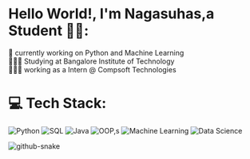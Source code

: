 

# Hello World!, I'm Nagasuhas,a Student 👋🏼:
🛜 currently working on Python and Machine Learning <br>👨🏼‍🎓 Studying at Bangalore Institute of Technology<br>👨🏼‍💻 working as a Intern @ Compsoft Technologies <br>


# 💻 Tech Stack:
![Python](https://img.shields.io/badge/Python-3776AB?style=for-the-badge&logo=python&logoColor=white)
![SQL](https://img.shields.io/badge/SQL-4479A1?style=for-the-badge&logo=postgresql&logoColor=white)
![Java](https://img.shields.io/badge/Java-ED8B00?style=for-the-badge&logo=java&logoColor=white)
![OOP,s](https://img.shields.io/badge/OOP-Object%20Oriented%20Programming-blue?style=for-the-badge)
![Machine Learning](https://img.shields.io/badge/Machine%20Learning-FF6F61?style=for-the-badge&logo=python&logoColor=white)
![Data Science](https://img.shields.io/badge/Data%20Science-4B8BBE?style=for-the-badge&logo=python&logoColor=white)



<picture>
  <source media="(prefers-color-scheme: dark)" srcset="https://raw.githubusercontent.com/tobiasmeyhoefer/tobiasmeyhoefer/output/github-snake-dark.svg" />
  <source media="(prefers-color-scheme: light)" srcset="https://raw.githubusercontent.com/tobiasmeyhoefer/tobiasmeyhoefer/output/github-snake.svg" />
  <img alt="github-snake" src="https://raw.githubusercontent.com/tobiasmeyhoefer/tobiasmeyhoefer/output/github-snake.svg" />
</picture>

